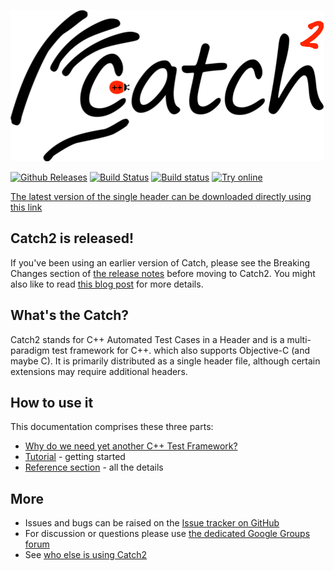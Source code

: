 <a id="top"></a>
![catch logo](artwork/catch2-logo-small.png)

[![Github Releases](https://img.shields.io/github/release/catchorg/catch2.svg)](https://github.com/catchorg/catch2/releases)
[![Build Status](https://travis-ci.org/catchorg/Catch2.svg)](https://travis-ci.org/catchorg/Catch2)
[![Build status](https://ci.appveyor.com/api/projects/status/hrtk60hv6tw6fght?svg=true)](https://ci.appveyor.com/project/catchorg/catch2)
[![Try online](https://img.shields.io/badge/try-online-blue.svg)](https://wandbox.org/permlink/tB8z0G3kMAIZkIca)

<a href="https://github.com/catchorg/Catch2/releases/download/v2.0.1/catch.hpp">The latest version of the single header can be downloaded directly using this link</a>

## Catch2 is released!

If you've been using an earlier version of Catch, please see the 
Breaking Changes section of [the release notes](https://github.com/catchorg/Catch2/releases/tag/v2.0.1)
before moving to Catch2. You might also like to read [this blog post](http://www.levelofindirection.com/journal/2017/11/3/catch2-released.html) for more details.

## What's the Catch?

Catch2 stands for C++ Automated Test Cases in a Header and is a
multi-paradigm test framework for C++. which also supports Objective-C
(and maybe C).
It is primarily distributed as a single header file, although certain
extensions may require additional headers.

## How to use it
This documentation comprises these three parts:

* [Why do we need yet another C++ Test Framework?](docs/why-catch.md#top)
* [Tutorial](docs/tutorial.md#top) - getting started
* [Reference section](docs/Readme.md#top) - all the details

## More
* Issues and bugs can be raised on the [Issue tracker on GitHub](https://github.com/catchorg/Catch2/issues)
* For discussion or questions please use [the dedicated Google Groups forum](https://groups.google.com/forum/?fromgroups#!forum/catch-forum)
* See [who else is using Catch2](docs/opensource-users.md#top)
